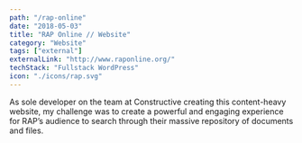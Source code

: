 ```yaml
---
path: "/rap-online"
date: "2018-05-03"
title: "RAP Online // Website"
category: "Website"
tags: ["external"]
externalLink: "http://www.raponline.org/"
techStack: "Fullstack WordPress"
icon: "./icons/rap.svg"
---
```


As sole developer on the team at Constructive creating this content-heavy website, my challenge was to create a powerful and engaging experience for RAP’s audience to search through their massive repository of documents and files.

